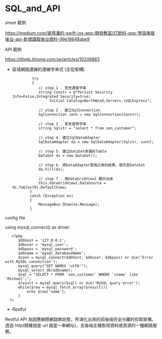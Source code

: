 # SQL_and_API

sheet 範例

https://medium.com/彼得潘的-swift-ios-app-開發教室/訂飲料-app-學習串接後台-api-新增讀取後台資料-99e18648abe9

API 範例

https://ithelp.ithome.com.tw/articles/10206863

* 區域網路連線的連線字串式 (主從架構)

               try
               {
                  // step 1 . 宣告連接字串
                  string Constr = @"Persist Security Info=False;Integrated Security=true;
                       Initial Catalog=NorthWind;Server=.\SQLExpress";

                  // step 2 . 建立SqlConnection
                  SqlConnection conn = new SqlConnection(Constr);

                  // step 3 . 宣告查詢字串
                  string Sqlstr = "select * from zen_customer";

                  // step 4. 建立SqlDataAdapter
                  SqlDataAdapter da = new SqlDataAdapter(Sqlstr, conn);

                  // step 5. 建立DataSet來儲存Table
                  DataSet ds = new DataSet();

                  // step 6. 將DataAdapter查詢之後的結果，填充至DataSet
                  da.Fill(ds);                

                  // step 7 . 用DataGridView1 顯示出來
                  this.dataGridView1.DataSource = ds.Tables[0].DefaultView;               
              }
              catch (Exception ex)
              {
                  MessageBox.Show(ex.Message);
              }
              
 config file
 
 using mysql_connect() as driver.
 
       <?php
          $dbhost = '127.0.0.1';
          $dbuser = 'mysql_user';
          $dbpass = 'mysql_password';
          $dbname = 'mysql_databaseName';
          $conn = mysql_connect($dbhost, $dbuser, $dbpass) or die('Error with MySQL connection');
          mysql_query("SET NAMES 'utf8'");
          mysql_select_db($dbname);
          $sql = "SELECT * FROM `zen_customer` WHERE `cname` like 'Michael';";
          $result = mysql_query($sql) or die('MySQL query error');
          while($row = mysql_fetch_array($result)){
              echo $row['name'];
          }
      ?>
      
* Restful

Restful API 為因應網際網路無狀態，所演化出來的前後端完全分離的存取架構。
透過 http(精確說是 url 就是一串網址)，去後端主機取得資料或資源的一種網路服務。
